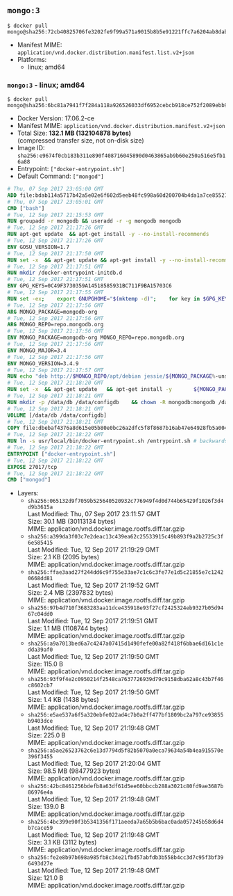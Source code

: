 ## `mongo:3`

```console
$ docker pull mongo@sha256:72cb40825706fe3202fe9f99a571a9015b8b5e91221ffc7a6204ab8dab9e21a4
```

-	Manifest MIME: `application/vnd.docker.distribution.manifest.list.v2+json`
-	Platforms:
	-	linux; amd64

### `mongo:3` - linux; amd64

```console
$ docker pull mongo@sha256:6bc81a7941f7f284a118a926526033df6952cebcb918ce752f2089ebb98ea4ed
```

-	Docker Version: 17.06.2-ce
-	Manifest MIME: `application/vnd.docker.distribution.manifest.v2+json`
-	Total Size: **132.1 MB (132104878 bytes)**  
	(compressed transfer size, not on-disk size)
-	Image ID: `sha256:e9674f0cb183b311e890f408716045890d0463865ab9b60e250a516e5fb16a88`
-	Entrypoint: `["docker-entrypoint.sh"]`
-	Default Command: `["mongod"]`

```dockerfile
# Thu, 07 Sep 2017 23:05:00 GMT
ADD file:bdab114a5717b42a5e02e6f602d5eeb48fc998a60d200704b4da1a7ce8552775 in / 
# Thu, 07 Sep 2017 23:05:01 GMT
CMD ["bash"]
# Tue, 12 Sep 2017 21:15:53 GMT
RUN groupadd -r mongodb && useradd -r -g mongodb mongodb
# Tue, 12 Sep 2017 21:17:26 GMT
RUN apt-get update 	&& apt-get install -y --no-install-recommends 		ca-certificates 		jq 		numactl 	&& rm -rf /var/lib/apt/lists/*
# Tue, 12 Sep 2017 21:17:26 GMT
ENV GOSU_VERSION=1.7
# Tue, 12 Sep 2017 21:17:50 GMT
RUN set -x 	&& apt-get update && apt-get install -y --no-install-recommends wget && rm -rf /var/lib/apt/lists/* 	&& wget -O /usr/local/bin/gosu "https://github.com/tianon/gosu/releases/download/$GOSU_VERSION/gosu-$(dpkg --print-architecture)" 	&& wget -O /usr/local/bin/gosu.asc "https://github.com/tianon/gosu/releases/download/$GOSU_VERSION/gosu-$(dpkg --print-architecture).asc" 	&& export GNUPGHOME="$(mktemp -d)" 	&& gpg --keyserver ha.pool.sks-keyservers.net --recv-keys B42F6819007F00F88E364FD4036A9C25BF357DD4 	&& gpg --batch --verify /usr/local/bin/gosu.asc /usr/local/bin/gosu 	&& rm -r "$GNUPGHOME" /usr/local/bin/gosu.asc 	&& chmod +x /usr/local/bin/gosu 	&& gosu nobody true 	&& apt-get purge -y --auto-remove wget
# Tue, 12 Sep 2017 21:17:51 GMT
RUN mkdir /docker-entrypoint-initdb.d
# Tue, 12 Sep 2017 21:17:51 GMT
ENV GPG_KEYS=0C49F3730359A14518585931BC711F9BA15703C6
# Tue, 12 Sep 2017 21:17:55 GMT
RUN set -ex; 	export GNUPGHOME="$(mktemp -d)"; 	for key in $GPG_KEYS; do 		gpg --keyserver ha.pool.sks-keyservers.net --recv-keys "$key"; 	done; 	gpg --export $GPG_KEYS > /etc/apt/trusted.gpg.d/mongodb.gpg; 	rm -r "$GNUPGHOME"; 	apt-key list
# Tue, 12 Sep 2017 21:17:56 GMT
ARG MONGO_PACKAGE=mongodb-org
# Tue, 12 Sep 2017 21:17:56 GMT
ARG MONGO_REPO=repo.mongodb.org
# Tue, 12 Sep 2017 21:17:56 GMT
ENV MONGO_PACKAGE=mongodb-org MONGO_REPO=repo.mongodb.org
# Tue, 12 Sep 2017 21:17:56 GMT
ENV MONGO_MAJOR=3.4
# Tue, 12 Sep 2017 21:17:56 GMT
ENV MONGO_VERSION=3.4.9
# Tue, 12 Sep 2017 21:17:57 GMT
RUN echo "deb http://$MONGO_REPO/apt/debian jessie/${MONGO_PACKAGE%-unstable}/$MONGO_MAJOR main" | tee "/etc/apt/sources.list.d/${MONGO_PACKAGE%-unstable}.list"
# Tue, 12 Sep 2017 21:18:20 GMT
RUN set -x 	&& apt-get update 	&& apt-get install -y 		${MONGO_PACKAGE}=$MONGO_VERSION 		${MONGO_PACKAGE}-server=$MONGO_VERSION 		${MONGO_PACKAGE}-shell=$MONGO_VERSION 		${MONGO_PACKAGE}-mongos=$MONGO_VERSION 		${MONGO_PACKAGE}-tools=$MONGO_VERSION 	&& rm -rf /var/lib/apt/lists/* 	&& rm -rf /var/lib/mongodb 	&& mv /etc/mongod.conf /etc/mongod.conf.orig
# Tue, 12 Sep 2017 21:18:21 GMT
RUN mkdir -p /data/db /data/configdb 	&& chown -R mongodb:mongodb /data/db /data/configdb
# Tue, 12 Sep 2017 21:18:21 GMT
VOLUME [/data/db /data/configdb]
# Tue, 12 Sep 2017 21:18:21 GMT
COPY file:dbebaf4376a8d615e05b80e0bc26a2dfc5f8f8687b16ab47e64928fb5a00498d in /usr/local/bin/ 
# Tue, 12 Sep 2017 21:18:22 GMT
RUN ln -s usr/local/bin/docker-entrypoint.sh /entrypoint.sh # backwards compat
# Tue, 12 Sep 2017 21:18:22 GMT
ENTRYPOINT ["docker-entrypoint.sh"]
# Tue, 12 Sep 2017 21:18:22 GMT
EXPOSE 27017/tcp
# Tue, 12 Sep 2017 21:18:22 GMT
CMD ["mongod"]
```

-	Layers:
	-	`sha256:065132d9f7059b525640520932c776949f4d0d744b65429f1026f3d4d9b3615a`  
		Last Modified: Thu, 07 Sep 2017 23:11:57 GMT  
		Size: 30.1 MB (30113134 bytes)  
		MIME: application/vnd.docker.image.rootfs.diff.tar.gzip
	-	`sha256:a399da3f03c7e2deac13c439ea62c25533915c49b893f9a2b2725c3f6e585415`  
		Last Modified: Tue, 12 Sep 2017 21:19:29 GMT  
		Size: 2.1 KB (2095 bytes)  
		MIME: application/vnd.docker.image.rootfs.diff.tar.gzip
	-	`sha256:ffae3aad27f244dd6c9f755e33ae7c1c6c3fe77e1d5c21855e7c12420668dd81`  
		Last Modified: Tue, 12 Sep 2017 21:19:52 GMT  
		Size: 2.4 MB (2397832 bytes)  
		MIME: application/vnd.docker.image.rootfs.diff.tar.gzip
	-	`sha256:97b4d710f3683283aa11dce435918e93f27cf2425324eb9327b05d9467c04dd0`  
		Last Modified: Tue, 12 Sep 2017 21:19:51 GMT  
		Size: 1.1 MB (1108744 bytes)  
		MIME: application/vnd.docker.image.rootfs.diff.tar.gzip
	-	`sha256:a9a7013bed6a7c4247a07415d1490fefe00a82f418f6bbae6d161c1edda39af0`  
		Last Modified: Tue, 12 Sep 2017 21:19:50 GMT  
		Size: 115.0 B  
		MIME: application/vnd.docker.image.rootfs.diff.tar.gzip
	-	`sha256:93f9f4e2c0950214f2548ca7637726939d79c9158dba62a8c43b7f46c8602cb7`  
		Last Modified: Tue, 12 Sep 2017 21:19:50 GMT  
		Size: 1.4 KB (1438 bytes)  
		MIME: application/vnd.docker.image.rootfs.diff.tar.gzip
	-	`sha256:e5ae537a6f5a320ebfe022ad4c7b0a2ff477bf1809bc2a797ce93855b9403dce`  
		Last Modified: Tue, 12 Sep 2017 21:19:48 GMT  
		Size: 225.0 B  
		MIME: application/vnd.docker.image.rootfs.diff.tar.gzip
	-	`sha256:a5ae26523762c6e13d7794d5f82b5070a0eca79634a54b4ea915570e396f3455`  
		Last Modified: Tue, 12 Sep 2017 21:20:04 GMT  
		Size: 98.5 MB (98477923 bytes)  
		MIME: application/vnd.docker.image.rootfs.diff.tar.gzip
	-	`sha256:42bc8461256bdefb8a63df61d5ee60bbccb288a3021c80fd9ae3687b86976e4a`  
		Last Modified: Tue, 12 Sep 2017 21:19:48 GMT  
		Size: 139.0 B  
		MIME: application/vnd.docker.image.rootfs.diff.tar.gzip
	-	`sha256:4bc399e90f3b5341356f171aeeda7a65b5b6bac0ada057245b58d6d4b7cace59`  
		Last Modified: Tue, 12 Sep 2017 21:19:48 GMT  
		Size: 3.1 KB (3112 bytes)  
		MIME: application/vnd.docker.image.rootfs.diff.tar.gzip
	-	`sha256:fe2e8b97b698a985fb8c34e21fbd57abfdb3b558b4cc3d7c95f3bf396493d27e`  
		Last Modified: Tue, 12 Sep 2017 21:19:48 GMT  
		Size: 121.0 B  
		MIME: application/vnd.docker.image.rootfs.diff.tar.gzip
